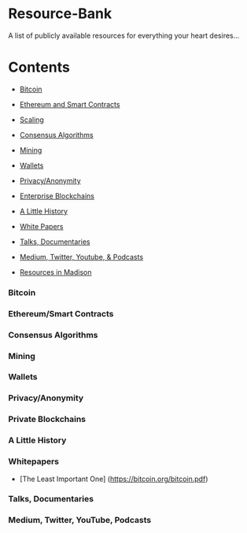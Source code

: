 # Resource-Bank
A list of publicly available resources for everything your heart desires...

# Contents

- [Bitcoin](#bitcoin)
- [Ethereum and Smart Contracts](#ethereum-and-smart-contracts)
- [Scaling](#scale)
- [Consensus Algorithms](#CA)
- [Mining](#Mining)
- [Wallets](#wallets)
- [Privacy/Anonymity](#all-things-privacy)
- [Enterprise Blockchains](#private-blockchains)
- [A Little History](#history)
- [White Papers](#white-papers)

- [Talks, Documentaries](#docs)
- [Medium, Twitter, Youtube, & Podcasts](#channels)
- [Resources in Madison](#social-media-channels)



### Bitcoin



### Ethereum/Smart Contracts



### Consensus Algorithms



### Mining



### Wallets



### Privacy/Anonymity



### Private Blockchains



### A Little History



### Whitepapers
* [The Least Important One] (https://bitcoin.org/bitcoin.pdf)



### Talks, Documentaries



### Medium, Twitter, YouTube, Podcasts


